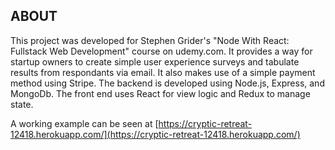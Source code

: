 ## ABOUT

This project was developed for Stephen Grider's "Node With React: Fullstack Web Development" course on udemy.com.  It provides a way for startup owners to create simple user experience surveys and tabulate results from respondants via email.  It also makes use of a simple payment method using Stripe.  The backend is developed using Node.js, Express, and MongoDb.   The front end uses React for view logic and Redux to manage state.

A working example can be seen at [https://cryptic-retreat-12418.herokuapp.com/](https://cryptic-retreat-12418.herokuapp.com/)